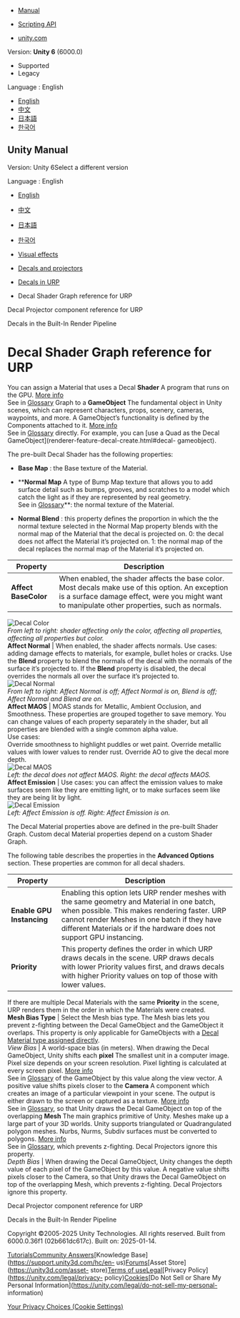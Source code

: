 [](https://docs.unity3d.com)

  * [Manual](../Manual/index.html)
  * [Scripting API](../ScriptReference/index.html)

  * [unity.com](https://unity.com/)

Version: **Unity 6** (6000.0)

  * Supported
  * Legacy

Language : English

  * [English](/Manual/urp/decal-shader-graph-reference.html)
  * [中文](/cn/current/Manual/urp/decal-shader-graph-reference.html)
  * [日本語](/ja/current/Manual/urp/decal-shader-graph-reference.html)
  * [한국어](/kr/current/Manual/urp/decal-shader-graph-reference.html)

[](https://docs.unity3d.com)

## Unity Manual

Version: Unity 6Select a different version

Language : English

  * [English](/Manual/urp/decal-shader-graph-reference.html)
  * [中文](/cn/current/Manual/urp/decal-shader-graph-reference.html)
  * [日本語](/ja/current/Manual/urp/decal-shader-graph-reference.html)
  * [한국어](/kr/current/Manual/urp/decal-shader-graph-reference.html)

  * [Visual effects](../visual-effects.html)
  * [Decals and projectors](../visual-effects-decals.html)
  * [Decals in URP](../urp/renderer-feature-decal-landing.html)
  * Decal Shader Graph reference for URP

[](../urp/renderer-feature-decal-projector-reference.html)

Decal Projector component reference for URP

[](../decals-birp.html)

Decals in the Built-In Render Pipeline

# Decal Shader Graph reference for URP

You can assign a Material that uses a Decal **Shader** A program that runs on
the GPU. [More info](../Shaders.html)  
See in [Glossary](../Glossary.html#Shader) Graph to a **GameObject** The
fundamental object in Unity scenes, which can represent characters, props,
scenery, cameras, waypoints, and more. A GameObject’s functionality is defined
by the Components attached to it. [More info](../class-GameObject.html)  
See in [Glossary](../Glossary.html#GameObject) directly. For example, you can
[use a Quad as the Decal GameObject](renderer-feature-decal-create.html#decal-
gameobject).

The pre-built Decal Shader has the following properties:

  * **Base Map** : the Base texture of the Material.

  * ****Normal Map** A type of Bump Map texture that allows you to add surface detail such as bumps, grooves, and scratches to a model which catch the light as if they are represented by real geometry.  
See in [Glossary](../Glossary.html#Normalmap)**: the normal texture of the
Material.

  * **Normal Blend** : this property defines the proportion in which the the normal texture selected in the Normal Map property blends with the normal map of the Material that the decal is projected on. 0: the decal does not affect the Material it’s projected on. 1: the normal map of the decal replaces the normal map of the Material it’s projected on.

**Property** | **Description**  
---|---  
**Affect BaseColor** | When enabled, the shader affects the base color. Most decals make use of this option. An exception is a surface damage effect, were you might want to manipulate other properties, such as normals.  
![Decal Color](../../uploads/urp/decal/decal-color.png)  
_From left to right: shader affecting only the color, affecting all
properties, affecting all properties but color._  
**Affect Normal** | When enabled, the shader affects normals. Use cases: adding damage effects to materials, for example, bullet holes or cracks. Use the **Blend** property to blend the normals of the decal with the normals of the surface it’s projected to. If the **Blend** property is disabled, the decal overrides the normals all over the surface it’s projected to.  
![Decal Normal](../../uploads/urp/decal/decal-normal.png)  
_From left to right: Affect Normal is off; Affect Normal is on, Blend is off;
Affect Normal and Blend are on._  
**Affect MAOS** | MOAS stands for Metallic, Ambient Occlusion, and Smoothness. These properties are grouped together to save memory. You can change values of each property separately in the shader, but all properties are blended with a single common alpha value.  
Use cases:  
Override smoothness to highlight puddles or wet paint. Override metallic
values with lower values to render rust. Override AO to give the decal more
depth.  
![Decal MAOS](../../uploads/urp/decal/decal-maos.png)  
_Left: the decal does not affect MAOS. Right: the decal affects MAOS._  
**Affect Emission** | Use cases: you can affect the emission values to make surfaces seem like they are emitting light, or to make surfaces seem like they are being lit by light.  
![Decal Emission](../../uploads/urp/decal/decal-emission.png)  
_Left: Affect Emission is off. Right: Affect Emission is on._  
  
The Decal Material properties above are defined in the pre-built Shader Graph.
Custom decal Material properties depend on a custom Shader Graph.

The following table describes the properties in the **Advanced Options**
section. These properties are common for all decal shaders.

**Property** | **Description**  
---|---  
**Enable GPU Instancing** | Enabling this option lets URP render meshes with the same geometry and Material in one batch, when possible. This makes rendering faster. URP cannot render Meshes in one batch if they have different Materials or if the hardware does not support GPU instancing.  
**Priority** | This property defines the order in which URP draws decals in the scene. URP draws decals with lower Priority values first, and draws decals with higher Priority values on top of those with lower values.   
If there are multiple Decal Materials with the same **Priority** in the scene,
URP renders them in the order in which the Materials were created.  
**Mesh Bias Type** | Select the Mesh bias type. The Mesh bias lets you prevent z-fighting between the Decal GameObject and the GameObject it overlaps. This property is only applicable for GameObjects with a [Decal Material type assigned directly](renderer-feature-decal-create.html#decal-gameobject).  
_View Bias_ | A world-space bias (in meters). When drawing the Decal GameObject, Unity shifts each **pixel** The smallest unit in a computer image. Pixel size depends on your screen resolution. Pixel lighting is calculated at every screen pixel. [More info](../ShadowPerformance.html)  
See in [Glossary](../Glossary.html#pixel) of the GameObject by this value
along the view vector. A positive value shifts pixels closer to the **Camera**
A component which creates an image of a particular viewpoint in your scene.
The output is either drawn to the screen or captured as a texture. [More
info](../CamerasOverview.html)  
See in [Glossary](../Glossary.html#Camera), so that Unity draws the Decal
GameObject on top of the overlapping **Mesh** The main graphics primitive of
Unity. Meshes make up a large part of your 3D worlds. Unity supports
triangulated or Quadrangulated polygon meshes. Nurbs, Nurms, Subdiv surfaces
must be converted to polygons. [More info](../mesh.html)  
See in [Glossary](../Glossary.html#Mesh), which prevents z-fighting. Decal
Projectors ignore this property.  
_Depth Bias_ | When drawing the Decal GameObject, Unity changes the depth value of each pixel of the GameObject by this value. A negative value shifts pixels closer to the Camera, so that Unity draws the Decal GameObject on top of the overlapping Mesh, which prevents z-fighting. Decal Projectors ignore this property.  
  
[](../urp/renderer-feature-decal-projector-reference.html)

Decal Projector component reference for URP

[](../decals-birp.html)

Decals in the Built-In Render Pipeline

Copyright ©2005-2025 Unity Technologies. All rights reserved. Built from
6000.0.36f1 (02b661dc617c). Built on: 2025-01-14.

[Tutorials](https://learn.unity.com/)[Community
Answers](https://answers.unity3d.com)[Knowledge
Base](https://support.unity3d.com/hc/en-
us)[Forums](https://forum.unity3d.com)[Asset Store](https://unity3d.com/asset-
store)[Terms of
use](https://docs.unity3d.com/Manual/TermsOfUse.html)[Legal](https://unity.com/legal)[Privacy
Policy](https://unity.com/legal/privacy-
policy)[Cookies](https://unity.com/legal/cookie-policy)[Do Not Sell or Share
My Personal Information](https://unity.com/legal/do-not-sell-my-personal-
information)

[Your Privacy Choices (Cookie Settings)](javascript:void\(0\);)

